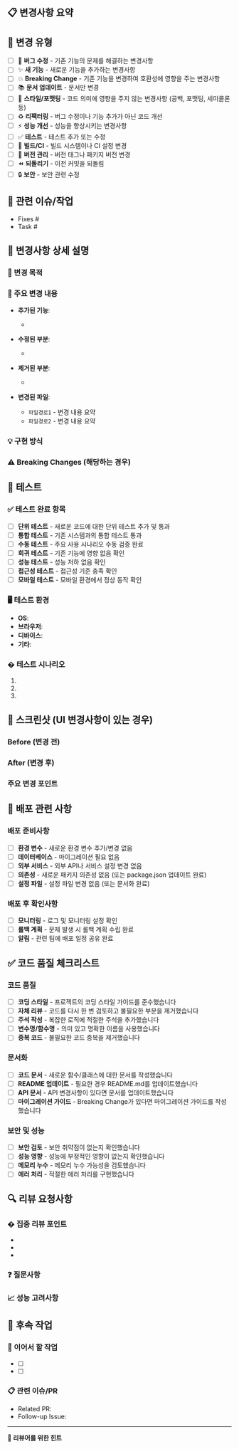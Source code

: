 ## 📋 변경사항 요약

<!-- 이 PR에서 무엇을 변경했는지 한두 문장으로 간단히 설명해주세요 -->
<!-- 예: 사용자 프로필 사진 업로드 기능을 추가했습니다 -->

## 🎯 변경 유형

<!-- 해당하는 항목에 x를 표시해주세요 (여러 개 선택 가능) -->

- [ ] 🐛 **버그 수정** - 기존 기능의 문제를 해결하는 변경사항
- [ ] ✨ **새 기능** - 새로운 기능을 추가하는 변경사항
- [ ] 💥 **Breaking Change** - 기존 기능을 변경하여 호환성에 영향을 주는 변경사항
- [ ] 📚 **문서 업데이트** - 문서만 변경
- [ ] 🎨 **스타일/포맷팅** - 코드 의미에 영향을 주지 않는 변경사항 (공백, 포맷팅, 세미콜론 등)
- [ ] ♻️ **리팩터링** - 버그 수정이나 기능 추가가 아닌 코드 개선
- [ ] ⚡ **성능 개선** - 성능을 향상시키는 변경사항
- [ ] ✅ **테스트** - 테스트 추가 또는 수정
- [ ] 🔧 **빌드/CI** - 빌드 시스템이나 CI 설정 변경
- [ ] 🔖 **버전 관리** - 버전 태그나 패키지 버전 변경
- [ ] ⏪ **되돌리기** - 이전 커밋을 되돌림
- [ ] 🔒 **보안** - 보안 관련 수정

## 🔗 관련 이슈/작업

<!-- 관련 이슈나 작업이 있다면 링크해주세요 -->
<!-- GitHub 키워드 사용: Fixes #123, Closes #456, Resolves #789, Related to #101 -->
<!-- Taskmaster 작업: Task #2, Subtask #2.1 -->

- Fixes # <!-- 이슈 번호 -->
- Task # <!-- Taskmaster 작업 번호 (해당하는 경우) -->

## 📝 변경사항 상세 설명

### 🎯 변경 목적
<!-- 왜 이런 변경이 필요했는지 배경을 설명해주세요 -->

### 🔧 주요 변경 내용
<!-- 구체적으로 무엇이 변경되었는지 설명해주세요 -->

- **추가된 기능**:
  - <!-- 새로 추가된 기능들 -->

- **수정된 부분**:
  - <!-- 수정된 기능이나 버그 -->

- **제거된 부분**:
  - <!-- 제거된 기능이나 코드 -->

- **변경된 파일**:
  - `파일경로1` - 변경 내용 요약
  - `파일경로2` - 변경 내용 요약

### 💡 구현 방식
<!-- 어떻게 구현했는지 기술적인 접근 방식을 설명해주세요 -->

### ⚠️ Breaking Changes (해당하는 경우)
<!-- 기존 API나 기능에 영향을 주는 변경사항이 있다면 자세히 설명해주세요 -->

## 🧪 테스트

### ✅ 테스트 완료 항목
- [ ] **단위 테스트** - 새로운 코드에 대한 단위 테스트 추가 및 통과
- [ ] **통합 테스트** - 기존 시스템과의 통합 테스트 통과
- [ ] **수동 테스트** - 주요 사용 시나리오 수동 검증 완료
- [ ] **회귀 테스트** - 기존 기능에 영향 없음 확인
- [ ] **성능 테스트** - 성능 저하 없음 확인
- [ ] **접근성 테스트** - 접근성 기준 충족 확인
- [ ] **모바일 테스트** - 모바일 환경에서 정상 동작 확인

### 🖥️ 테스트 환경
<!-- 테스트한 환경을 명시해주세요 -->
- **OS**: <!-- macOS 14.0, Windows 11, Ubuntu 22.04 등 -->
- **브라우저**: <!-- Chrome 120, Firefox 118, Safari 16 등 -->
- **디바이스**: <!-- Desktop, Mobile, Tablet 등 -->
- **기타**: <!-- Node.js 버전, Python 버전 등 -->

### � 테스트 시나리오
<!-- 수행한 주요 테스트 시나리오를 나열해주세요 -->
1. <!-- 테스트 시나리오 1 -->
2. <!-- 테스트 시나리오 2 -->
3. <!-- 테스트 시나리오 3 -->

## 📸 스크린샷 (UI 변경사항이 있는 경우)

### Before (변경 전)
<!-- 변경 전 스크린샷 첨부 -->

### After (변경 후)
<!-- 변경 후 스크린샷 첨부 -->

### 주요 변경 포인트
<!-- 스크린샷에서 주목해야 할 변경사항 설명 -->

## 🚀 배포 관련 사항

<!-- 배포 시 고려해야 할 사항들을 체크해주세요 -->

### 배포 준비사항
- [ ] **환경 변수** - 새로운 환경 변수 추가/변경 없음
- [ ] **데이터베이스** - 마이그레이션 필요 없음
- [ ] **외부 서비스** - 외부 API나 서비스 설정 변경 없음
- [ ] **의존성** - 새로운 패키지 의존성 없음 (또는 package.json 업데이트 완료)
- [ ] **설정 파일** - 설정 파일 변경 없음 (또는 문서화 완료)

### 배포 후 확인사항
- [ ] **모니터링** - 로그 및 모니터링 설정 확인
- [ ] **롤백 계획** - 문제 발생 시 롤백 계획 수립 완료
- [ ] **알림** - 관련 팀에 배포 일정 공유 완료

## ✅ 코드 품질 체크리스트

<!-- PR 제출 전에 아래 항목들을 모두 확인해주세요 -->

### 코드 품질
- [ ] **코딩 스타일** - 프로젝트의 코딩 스타일 가이드를 준수했습니다
- [ ] **자체 리뷰** - 코드를 다시 한 번 검토하고 불필요한 부분을 제거했습니다
- [ ] **주석 작성** - 복잡한 로직에 적절한 주석을 추가했습니다
- [ ] **변수명/함수명** - 의미 있고 명확한 이름을 사용했습니다
- [ ] **중복 코드** - 불필요한 코드 중복을 제거했습니다

### 문서화
- [ ] **코드 문서** - 새로운 함수/클래스에 대한 문서를 작성했습니다
- [ ] **README 업데이트** - 필요한 경우 README.md를 업데이트했습니다
- [ ] **API 문서** - API 변경사항이 있다면 문서를 업데이트했습니다
- [ ] **마이그레이션 가이드** - Breaking Change가 있다면 마이그레이션 가이드를 작성했습니다

### 보안 및 성능
- [ ] **보안 검토** - 보안 취약점이 없는지 확인했습니다
- [ ] **성능 영향** - 성능에 부정적인 영향이 없는지 확인했습니다
- [ ] **메모리 누수** - 메모리 누수 가능성을 검토했습니다
- [ ] **에러 처리** - 적절한 에러 처리를 구현했습니다

## 🔍 리뷰 요청사항

### � 집중 리뷰 포인트
<!-- 리뷰어가 특별히 주의 깊게 봤으면 하는 부분을 명시해주세요 -->

- <!-- 예: 새로운 알고리즘의 효율성 -->
- <!-- 예: 보안 관련 구현사항 -->
- <!-- 예: 복잡한 비즈니스 로직 -->

### ❓ 질문사항
<!-- 리뷰어에게 묻고 싶은 질문이나 의견을 구하고 싶은 부분 -->

### 📈 성능 고려사항
<!-- 성능에 영향을 줄 수 있는 변경사항이 있다면 설명 -->

## 📅 후속 작업

### 🔄 이어서 할 작업
<!-- 이 PR 이후에 필요한 작업들을 나열해주세요 -->

- [ ] <!-- 후속 작업 1 -->
- [ ] <!-- 후속 작업 2 -->

### 📋 관련 이슈/PR
<!-- 이 PR과 관련된 다른 이슈나 PR이 있다면 링크 -->

- Related PR: <!-- 관련 PR 링크 -->
- Follow-up Issue: <!-- 후속 이슈 링크 -->

---

**🎯 리뷰어를 위한 힌트**
<!-- 
- 이 변경사항의 핵심은 무엇인지
- 어떤 부분을 중점적으로 봐야 하는지
- 테스트는 어떻게 해볼 수 있는지
-->

<!-- 
📝 PR 작성 가이드:
1. **제목**: [타입] 간결하고 명확한 제목 (예: [Feature] 사용자 프로필 사진 업로드 기능 추가)
2. **설명**: 변경사항을 누구든 이해할 수 있도록 충분히 설명
3. **이슈 연결**: 관련 이슈가 있다면 반드시 연결 (자동 닫힘 키워드 활용)
4. **테스트**: 테스트 내용을 구체적으로 작성하여 리뷰어가 검증할 수 있도록
5. **체크리스트**: 모든 항목을 확인하고 제출
6. **리뷰 요청**: 리뷰어가 집중해야 할 포인트를 명확히 제시
-->
